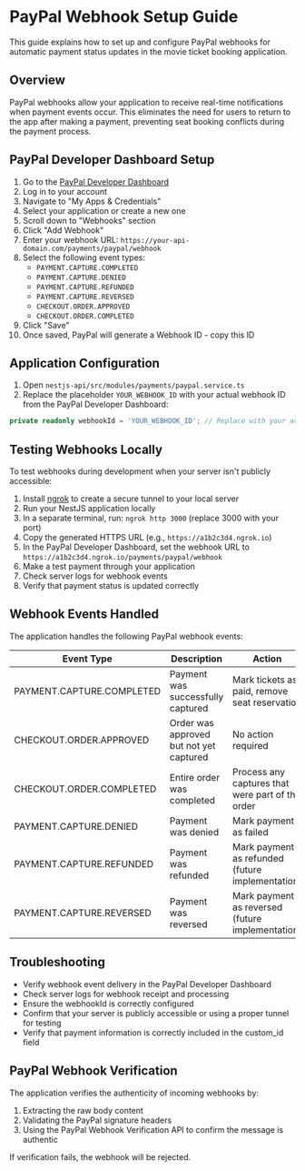 # PayPal Webhook Setup Guide

This guide explains how to set up and configure PayPal webhooks for automatic payment status updates in the movie ticket booking application.

## Overview

PayPal webhooks allow your application to receive real-time notifications when payment events occur. This eliminates the need for users to return to the app after making a payment, preventing seat booking conflicts during the payment process.

## PayPal Developer Dashboard Setup

1. Go to the [PayPal Developer Dashboard](https://developer.paypal.com/dashboard/)
2. Log in to your account
3. Navigate to "My Apps & Credentials"
4. Select your application or create a new one
5. Scroll down to "Webhooks" section
6. Click "Add Webhook"
7. Enter your webhook URL: `https://your-api-domain.com/payments/paypal/webhook`
8. Select the following event types:
   - `PAYMENT.CAPTURE.COMPLETED`
   - `PAYMENT.CAPTURE.DENIED`
   - `PAYMENT.CAPTURE.REFUNDED`
   - `PAYMENT.CAPTURE.REVERSED`
   - `CHECKOUT.ORDER.APPROVED`
   - `CHECKOUT.ORDER.COMPLETED`
9. Click "Save"
10. Once saved, PayPal will generate a Webhook ID - copy this ID

## Application Configuration

1. Open `nestjs-api/src/modules/payments/paypal.service.ts`
2. Replace the placeholder `YOUR_WEBHOOK_ID` with your actual webhook ID from the PayPal Developer Dashboard:

```typescript
private readonly webhookId = 'YOUR_WEBHOOK_ID'; // Replace with your actual webhook ID
```

## Testing Webhooks Locally

To test webhooks during development when your server isn't publicly accessible:

1. Install [ngrok](https://ngrok.com/) to create a secure tunnel to your local server
2. Run your NestJS application locally
3. In a separate terminal, run: `ngrok http 3000` (replace 3000 with your port)
4. Copy the generated HTTPS URL (e.g., `https://a1b2c3d4.ngrok.io`)
5. In the PayPal Developer Dashboard, set the webhook URL to `https://a1b2c3d4.ngrok.io/payments/paypal/webhook`
6. Make a test payment through your application
7. Check server logs for webhook events
8. Verify that payment status is updated correctly

## Webhook Events Handled

The application handles the following PayPal webhook events:

| Event Type                | Description                             | Action                                           |
| ------------------------- | --------------------------------------- | ------------------------------------------------ |
| PAYMENT.CAPTURE.COMPLETED | Payment was successfully captured       | Mark tickets as paid, remove seat reservation    |
| CHECKOUT.ORDER.APPROVED   | Order was approved but not yet captured | No action required                               |
| CHECKOUT.ORDER.COMPLETED  | Entire order was completed              | Process any captures that were part of the order |
| PAYMENT.CAPTURE.DENIED    | Payment was denied                      | Mark payment as failed                           |
| PAYMENT.CAPTURE.REFUNDED  | Payment was refunded                    | Mark payment as refunded (future implementation) |
| PAYMENT.CAPTURE.REVERSED  | Payment was reversed                    | Mark payment as reversed (future implementation) |

## Troubleshooting

- Verify webhook event delivery in the PayPal Developer Dashboard
- Check server logs for webhook receipt and processing
- Ensure the webhookId is correctly configured
- Confirm that your server is publicly accessible or using a proper tunnel for testing
- Verify that payment information is correctly included in the custom_id field

## PayPal Webhook Verification

The application verifies the authenticity of incoming webhooks by:

1. Extracting the raw body content
2. Validating the PayPal signature headers
3. Using the PayPal Webhook Verification API to confirm the message is authentic

If verification fails, the webhook will be rejected.
